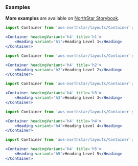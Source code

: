 ### Examples

**More examples** are available on <a href="https://storybook.northstar.aws-prototyping.cloud/?path=/story/components-heading--default" target="_blank" rel="noreferrer noopener">NorthStar Storybook</a>.

```jsx
import Container from 'aws-northstar/layouts/Container';

<Container headingVariant='h4' title='h1'>
    <Heading variant='h1'>Heading Level 1</Heading>
</Container>
```

```jsx
import Container from 'aws-northstar/layouts/Container';

<Container headingVariant='h4' title='h2'>
    <Heading variant='h2'>Heading Level 2</Heading>
</Container>
```

```jsx
import Container from 'aws-northstar/layouts/Container';

<Container headingVariant='h4' title='h3'>
    <Heading variant='h3'>Heading Level 3</Heading>
</Container>
```

```jsx
import Container from 'aws-northstar/layouts/Container';

<Container headingVariant='h4' title='h4'>
    <Heading variant='h4'>Heading Level 4</Heading>
</Container>
```

```jsx
import Container from 'aws-northstar/layouts/Container';

<Container headingVariant='h4' title='h5'>
    <Heading variant='h5'>Heading Level 5</Heading>
</Container>
```